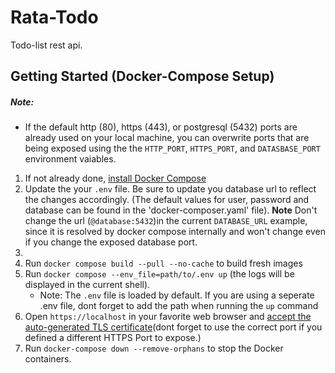 # Rata-Todo

Todo-list rest api.

## Getting Started (Docker-Compose Setup)

##### Note:
 - If the default http (80), https (443), or postgresql (5432) ports are already used on your local machine, you can overwrite ports that are being exposed using the the `HTTP_PORT`, `HTTPS_PORT`, and `DATASBASE_PORT` environment vaiables.

1. If not already done, [install Docker Compose](https://docs.docker.com/compose/install/)
1. Update the your `.env` file. Be sure to update you database url to reflect the changes accordingly. (The default values for user, password and database can be found in the 'docker-composer.yaml' file). **Note** Don't change the url (`@database:5432`)in the current `DATABASE_URL` example, since it is resolved by docker compose internally and won't change even if you change the exposed database port.
1. 
1. Run `docker compose build --pull --no-cache` to build fresh images
1. Run `docker compose --env_file=path/to/.env up` (the logs will be displayed in the current shell).
   - Note: The `.env` file is loaded by default. If you are using a seperate .env file, dont forget to add the path when running the `up` command
1. Open `https://localhost`  in your favorite web browser and [accept the auto-generated TLS certificate](https://stackoverflow.com/a/15076602/1352334)(dont forget to use the correct port if you defined a different HTTPS Port to expose.)
1. Run `docker-compose down --remove-orphans` to stop the Docker containers.

